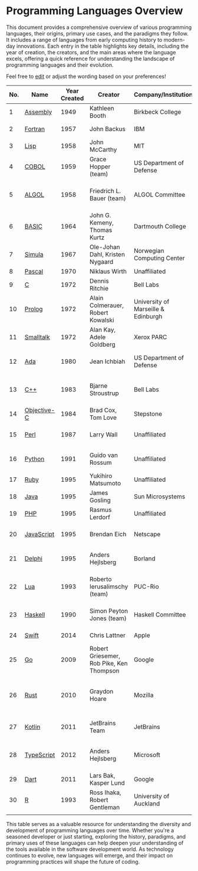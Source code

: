 # Programming Languages Overview

This document provides a comprehensive overview of various programming languages, their origins, primary use cases, and the paradigms they follow. It includes a range of languages from early computing history to modern-day innovations. Each entry in the table highlights key details, including the year of creation, the creators, and the main areas where the language excels, offering a quick reference for understanding the landscape of programming languages and their evolution.

Feel free to [edit](https://github.com/hangga/programming-overview/fork) or adjust the wording based on your preferences!

| **No.** | **Name**                                                                                                          | **Year Created** | **Creator**                    | **Company/Institution**         | **Paradigm**              | **Primary Use**                        |
|---------|------------------------------------------------------------------------------------------------------------------|------------------|---------------------------------|----------------------------------|----------------------------|----------------------------------------|
| 1       | [Assembly](https://en.wikipedia.org/wiki/Assembly_language)                                                      | 1949             | Kathleen Booth                 | Birkbeck College                | Procedural                | Embedded systems, OS                  |
| 2       | [Fortran](https://fortran-lang.org/)                                                                              | 1957             | John Backus                    | IBM                              | Procedural                | Scientific computing                   |
| 3       | [Lisp](https://common-lisp.net/)                                                                                 | 1958             | John McCarthy                  | MIT                              | Functional                | Artificial intelligence                |
| 4       | [COBOL](https://opensource.zurich.ibm.com/cobol/)                                                                | 1959             | Grace Hopper (team)            | US Department of Defense        | Procedural                | Business applications                  |
| 5       | [ALGOL](https://en.wikipedia.org/wiki/ALGOL)                                                                     | 1958             | Friedrich L. Bauer (team)      | ALGOL Committee                 | Procedural                | Foundation for structured languages    |
| 6       | [BASIC](https://en.wikipedia.org/wiki/BASIC)                                                                     | 1964             | John G. Kemeny, Thomas Kurtz   | Dartmouth College               | Procedural                | Education, basic computing             |
| 7       | [Simula](https://en.wikipedia.org/wiki/Simula)                                                                   | 1967             | Ole-Johan Dahl, Kristen Nygaard| Norwegian Computing Center      | OOP                        | Simulation modeling                     |
| 8       | [Pascal](https://en.wikipedia.org/wiki/Pascal_(programming_language))                                            | 1970             | Niklaus Wirth                  | Unaffiliated                    | Procedural                | Education                              |
| 9       | [C](https://en.cppreference.com/w/c)                                                                             | 1972             | Dennis Ritchie                 | Bell Labs                       | Procedural                | OS, software engineering               |
| 10      | [Prolog](https://www.swi-prolog.org/)                                                                            | 1972             | Alain Colmerauer, Robert Kowalski | University of Marseille & Edinburgh | Logic                  | AI, reasoning                          |
| 11      | [Smalltalk](https://en.wikipedia.org/wiki/Smalltalk)                                                             | 1972             | Alan Kay, Adele Goldberg       | Xerox PARC                      | OOP                        | GUI applications, simulation           |
| 12      | [Ada](https://en.wikipedia.org/wiki/Ada_(programming_language))                                                  | 1980             | Jean Ichbiah                   | US Department of Defense        | Multi-paradigm             | Critical systems, military             |
| 13      | [C++](https://isocpp.org/)                                                                                       | 1983             | Bjarne Stroustrup              | Bell Labs                       | Multi-paradigm             | Software engineering, game development |
| 14      | [Objective-C](https://en.wikipedia.org/wiki/Objective-C)                                                         | 1984             | Brad Cox, Tom Love             | Stepstone                       | OOP                        | macOS, iOS applications                |
| 15      | [Perl](https://www.perl.org/)                                                                                    | 1987             | Larry Wall                     | Unaffiliated                    | Multi-paradigm             | Scripting, text processing             |
| 16      | [Python](https://www.python.org/)                                                                                | 1991             | Guido van Rossum               | Unaffiliated                    | Multi-paradigm             | Data science, web development          |
| 17      | [Ruby](https://www.ruby-lang.org/en/)                                                                            | 1995             | Yukihiro Matsumoto             | Unaffiliated                    | OOP                        | Web development                        |
| 18      | [Java](https://www.java.com/en/)                                                                                 | 1995             | James Gosling                  | Sun Microsystems                | OOP                        | Enterprise, Android apps               |
| 19      | [PHP](https://www.php.net/)                                                                                      | 1995             | Rasmus Lerdorf                 | Unaffiliated                    | Procedural, OOP            | Web development                        |
| 20      | [JavaScript](https://developer.mozilla.org/en-US/docs/Web/JavaScript)                                            | 1995             | Brendan Eich                   | Netscape                        | Procedural, event-driven   | Web, frontend, backend                 |
| 21      | [Delphi](https://www.embarcadero.com/products/delphi)                                                            | 1995             | Anders Hejlsberg               | Borland                         | OOP                        | Desktop applications, database         |
| 22      | [Lua](https://www.lua.org/)                                                                                      | 1993             | Roberto Ierusalimschy (team)   | PUC-Rio                         | Procedural, scripting      | Embedded systems, game scripting        |
| 23      | [Haskell](https://www.haskell.org/)                                                                              | 1990             | Simon Peyton Jones (team)      | Haskell Committee               | Functional                | Research, mathematical programming    |
| 24      | [Swift](https://developer.apple.com/swift/)                                                                      | 2014             | Chris Lattner                  | Apple                           | Multi-paradigm             | iOS and macOS apps                     |
| 25      | [Go](https://go.dev/)                                                                                            | 2009             | Robert Griesemer, Rob Pike, Ken Thompson | Google                          | Multi-paradigm             | Backend, large-scale systems          |
| 26      | [Rust](https://www.rust-lang.org/)                                                                               | 2010             | Graydon Hoare                  | Mozilla                         | Multi-paradigm             | High-performance systems, memory safety |
| 27      | [Kotlin](https://kotlinlang.org/)                                                                                | 2011             | JetBrains Team                 | JetBrains                       | Multi-paradigm             | Android apps, backend                  |
| 28      | [TypeScript](https://www.typescriptlang.org/)                                                                    | 2012             | Anders Hejlsberg               | Microsoft                       | Multi-paradigm             | Web development, large-scale applications |
| 29      | [Dart](https://dart.dev/)                                                                                        | 2011             | Lars Bak, Kasper Lund          | Google                          | Multi-paradigm             | Frontend, Flutter apps                 |
| 30      | [R](https://www.r-project.org/)                                                                                  | 1993             | Ross Ihaka, Robert Gentleman   | University of Auckland          | Functional                | Statistics, data science               |
                         |
This table serves as a valuable resource for understanding the diversity and development of programming languages over time. Whether you're a seasoned developer or just starting, exploring the history, paradigms, and primary uses of these languages can help deepen your understanding of the tools available in the software development world. As technology continues to evolve, new languages will emerge, and their impact on programming practices will shape the future of coding.
